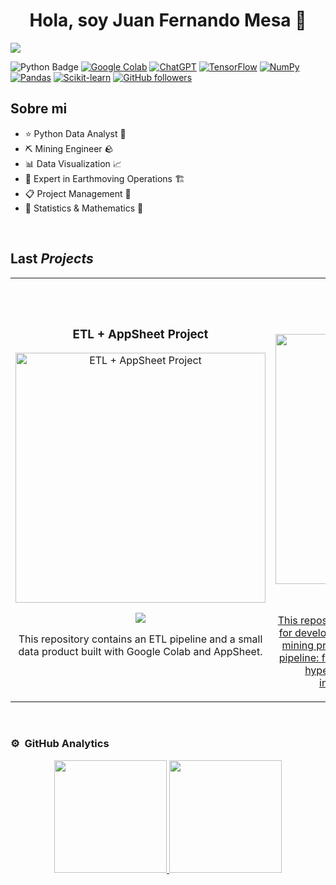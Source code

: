 <div align="center">
<h1 align="center">Hola, soy <a>Juan Fernando Mesa</a> 👋</h1>
</div>
<img src="https://i.imgur.com/aPug0Im.png">  



![Python Badge](https://img.shields.io/badge/-Python-3776AB?style=flat&logo=Python&logoColor=white)
[![Google Colab](https://img.shields.io/badge/Google%20Colab-F9AB00?logo=googlecolab&logoColor=fff)](#)
[![ChatGPT](https://img.shields.io/badge/ChatGPT-74aa9c?logo=openai&logoColor=white)](#)
[![TensorFlow](https://img.shields.io/badge/TensorFlow-ff8f00?logo=tensorflow&logoColor=white)](#)
[![NumPy](https://img.shields.io/badge/NumPy-4DABCF?logo=numpy&logoColor=fff)](#)
[![Pandas](https://img.shields.io/badge/Pandas-150458?logo=pandas&logoColor=fff)](#)
[![Scikit-learn](https://img.shields.io/badge/-scikit--learn-%23F7931E?logo=scikit-learn&logoColor=white)](#)
[![GitHub followers](https://img.shields.io/github/followers/juanmeve837?style=social)](https://github.com/juanmeve837)


## Sobre mi

- ⭐ Python Data Analyst 🐍
- ⛏️ Mining Engineer 🪨
- 📊 Data Visualization 📈
- 🚜 Expert in Earthmoving Operations 🏗️
- 📋 Project Management 📆
- 📐 Statistics & Mathematics 🔢
<br>

## Last *Projects*
<table>
<tr>
<td width="50%">
<h3 align="center">ETL + AppSheet Project</h3>
<div align="center">
<a href="https://github.com/Juanmeve837/ETL_appsheet_googlesheet_colab" target="_blank"><img src="https://i.imgur.com/SsRtOa5.png" width="400" alt="ETL + AppSheet Project"></a>
<p>
<a href="https://github.com/Juanmeve837/ETL_appsheet_googlesheet_colab" target="_blank">
<img src="https://img.shields.io/badge/repository-0e6dff">
</a>
</p>
<p>This repository contains an ETL pipeline and a small data product built with Google Colab and AppSheet.</p>
</div>
                                                                                      
</td>

<td width="50%">
               <br>
<h3 align="center">Proyecto 2</h3>
<div align="center">                                       
<a href="https://github.com/Juanmeve837/ML_for_Production_Prediction" target="_blank"><img src="https://i.imgur.com/0VyvI3p.png" width="400" alt="Proyecto 2"></a>
<br>
<p>
<a href="https://github.com/Juanmeve837/ML_for_Production_Prediction" target="_blank">
<img src="https://img.shields.io/badge/repository-0e6dff">
</p>
</p>This repository contains a Python Jupyter Notebook for developing a Machine Learning model to predict mining production.
The workflow covers the entire pipeline: from data preprocessing to model training, hyperparameter optimization, and model interpretability using SHAP values.
</p>
</div>                                                             
</table>                                                                                 
</div>
<br>

### ⚙️ &nbsp;GitHub Analytics

<p align="center">
<a href="https://github.com/juanmeve837">
  <img height="180em" src="https://github-readme-stats-eight-theta.vercel.app/api?username=juanmeve837&show_icons=true&theme=algolia&include_all_commits=true&count_private=true"/>
  <img height="180em" src="https://github-readme-stats-eight-theta.vercel.app/api/top-langs/?username=juanmeve837&layout=compact&langs_count=8&theme=algolia"/>
</a>
</p>
